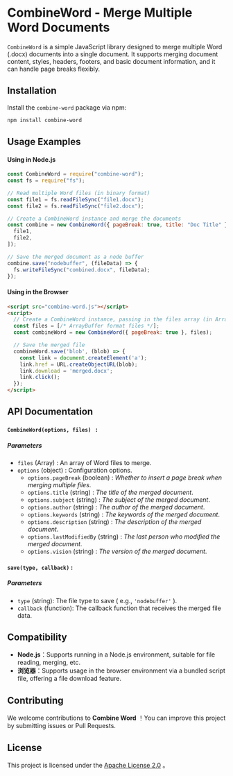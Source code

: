 # CombineWord - Merge Multiple Word Documents

`CombineWord` is a simple JavaScript library designed to merge multiple Word (.docx) documents into a single document. It supports merging document content, styles, headers, footers, and basic document information, and it can handle page breaks flexibly.



## Installation

Install the `combine-word` package via npm:

```bash
npm install combine-word
```



## Usage Examples

#### Using in Node.js

```javascript
const CombineWord = require("combine-word");
const fs = require("fs");

// Read multiple Word files (in binary format)
const file1 = fs.readFileSync("file1.docx");
const file2 = fs.readFileSync("file2.docx");

// Create a CombineWord instance and merge the documents
const combine = new CombineWord({ pageBreak: true, title: "Doc Title" }, [
  file1,
  file2,
]);

// Save the merged document as a node buffer
combine.save("nodebuffer", (fileData) => {
  fs.writeFileSync("combined.docx", fileData);
});
```

#### Using in the Browser

```html
<script src="combine-word.js"></script>
<script>
  // Create a CombineWord instance, passing in the files array (in ArrayBuffer format)
  const files = [/* ArrayBuffer format files */];
  const combineWord = new CombineWord({ pageBreak: true }, files);

  // Save the merged file
  combineWord.save('blob', (blob) => {
    const link = document.createElement('a');
    link.href = URL.createObjectURL(blob);
    link.download = 'merged.docx';
    link.click();
  });
</script>

```



## API Documentation

#### `CombineWord(options, files) ` :

##### Parameters

- `files` (Array) : An array of Word files to merge.
- `options` (object) : Configuration options.
  - `options.pageBreak` (boolean) : *Whether to insert a page break when merging multiple files*.
  - `options.title` (string) : *The title of the merged document*.
  - `options.subject` (string) : *The subject of the merged document*.
  - `options.author` (string) : *The author of the merged document*.
  - `options.keywords` (string) : *The keywords of the merged document*.
  - `options.description` (string) : *The description of the merged document*.
  - `options.lastModifiedBy` (string) : *The last person who modified the merged document*.
  - `options.vision` (string) : *The version of the merged document*.



#### `save(type, callback)` :

##### Parameters

- `type` (string): The file type to save ( e.g., `'nodebuffer'` ).
- `callback` (function): The callback function that receives the merged file data.





## Compatibility

- **Node.js**：Supports running in a Node.js environment, suitable for file reading, merging, etc.
- **浏览器**：Supports usage in the browser environment via a bundled script file, offering a file download feature.



## Contributing

We welcome contributions to **Combine Word** ！You can improve this project by submitting issues or Pull Requests.



## License

This project is licensed under the [Apache License 2.0](https://www.apache.org/licenses/LICENSE-2.0) 。

